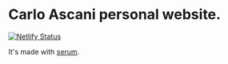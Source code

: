 # Carlo Ascani personal website.

[![Netlify Status](https://api.netlify.com/api/v1/badges/5a38c284-023f-485d-a9f8-ec7f1303b5d3/deploy-status)](https://app.netlify.com/sites/harloratm/deploys)

It's made with [serum](https://github.com/Dalgona/Serum).
